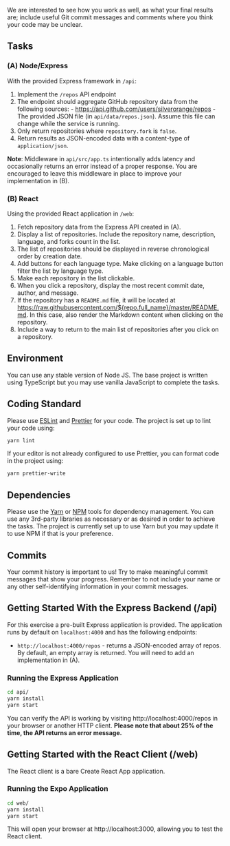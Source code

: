 We are interested to see
how you work as well, as what your final results are; include useful Git commit
messages and comments where you think your code may be unclear.

## Tasks

### (A) Node/Express

With the provided Express framework in `/api`:

1.  Implement the `/repos` API endpoint
2.  The endpoint should aggregate GitHub repository data from the
    following sources: - https://api.github.com/users/silverorange/repos - The provided JSON file (in `api/data/repos.json`). Assume this file can
    change while the service is running.
3.  Only return repositories where `repository.fork` is `false`.
4.  Return results as JSON-encoded data with a content-type of
    `application/json`.

**Note**: Middleware in `api/src/app.ts` intentionally adds latency and
occasionally returns an error instead of a proper response. You are encouraged
to leave this middleware in place to improve your implementation in (B).

### (B) React

Using the provided React application in `/web`:

1.  Fetch repository data from the Express API created in (A).
2.  Display a list of repositories. Include the repository name, description,
    language, and forks count in the list.
3.  The list of repositories should be displayed in reverse chronological order
    by creation date.
4.  Add buttons for each language type. Make clicking on a language button
    filter the list by language type.
5.  Make each repository in the list clickable.
6.  When you click a repository, display the most recent commit date, author,
    and message.
7.  If the repository has a `README.md` file, it will be located at
    https://raw.githubusercontent.com/${repo.full_name}/master/README.md. In
    this case, also render the Markdown content when clicking on the repository.
8.  Include a way to return to the main list of repositories after you click on
    a repository.


## Environment

You can use any stable version of Node JS. The base project is written using
TypeScript but you may use vanilla JavaScript to complete the tasks.

## Coding Standard

Please use [ESLint](https://eslint.org/) and [Prettier](https://prettier.io/)
for your code. The project is set up to lint your code using:

```sh
yarn lint
```

If your editor is not already configured to use Prettier, you can format code
in the project using:

```sh
yarn prettier-write
```

## Dependencies

Please use the [Yarn](https://yarnpkg.com/) or
[NPM](https://docs.npmjs.com/cli/npm) tools for dependency
management. You can use any 3rd-party libraries as necessary or as desired in
order to achieve the tasks. The project is currently set up to use Yarn but
you may update it to use NPM if that is your preference.

## Commits

Your commit history is important to us! Try to make meaningful commit messages
that show your progress. Remember to not include your name or any other
self-identifying information in your commit messages.

## Getting Started With the Express Backend (/api)

For this exercise a pre-built Express application is provided. The application
runs by default on `localhost:4000` and has the following endpoints:

- `http://localhost:4000/repos` - returns a JSON-encoded array of repos. By
  default, an empty array is returned. You will need to add an implementation
  in (A).

### Running the Express Application

```sh
cd api/
yarn install
yarn start
```

You can verify the API is working by visiting http://localhost:4000/repos in
your browser or another HTTP client. **Please note that about 25% of the time,
the API returns an error message.**

## Getting Started with the React Client (/web)

The React client is a bare Create React App application.

### Running the Expo Application

```sh
cd web/
yarn install
yarn start
```

This will open your browser at http://localhost:3000, allowing you to test the
React client.
